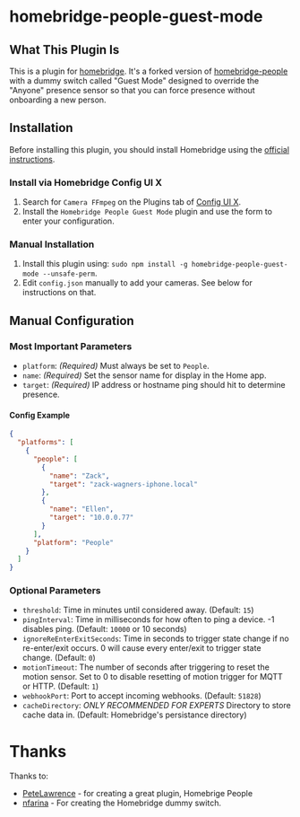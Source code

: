 # homebridge-people-guest-mode

## What This Plugin Is
This is a plugin for [homebridge](https://github.com/nfarina/homebridge). It's a forked version of [homebridge-people](https://github.com/PeteLawrence/homebridge-people) with a dummy switch called "Guest Mode" designed to override the "Anyone" presence sensor so that you can force presence without onboarding a new person.

## Installation

Before installing this plugin, you should install Homebridge using the [official instructions](https://github.com/homebridge/homebridge/wiki).

### Install via Homebridge Config UI X

1. Search for `Camera FFmpeg` on the Plugins tab of [Config UI X](https://www.npmjs.com/package/homebridge-config-ui-x).
2. Install the `Homebridge People Guest Mode` plugin and use the form to enter your configuration.

### Manual Installation

1. Install this plugin using: `sudo npm install -g homebridge-people-guest-mode --unsafe-perm`.
2. Edit `config.json` manually to add your cameras. See below for instructions on that.

## Manual Configuration

### Most Important Parameters

- `platform`: _(Required)_ Must always be set to `People`.
- `name`: _(Required)_ Set the sensor name for display in the Home app.
- `target`: _(Required)_ IP address or hostname ping should hit to determine presence.

#### Config Example

```json
{
  "platforms": [
    {
      "people": [
        {
          "name": "Zack",
          "target": "zack-wagners-iphone.local"
        },
        {
          "name": "Ellen",
          "target": "10.0.0.77"
        }
      ],
      "platform": "People"
    }
  ]
}
```

### Optional Parameters

- `threshold`: Time in minutes until considered away. (Default: `15`)
- `pingInterval`: Time in milliseconds for how often to ping a device. -1 disables ping. (Default: `10000` or 10 seconds)
- `ignoreReEnterExitSeconds`: Time in seconds to trigger state change if no re-enter/exit occurs. 0 will cause every enter/exit to trigger state change. (Default: `0`)
- `motionTimeout`: The number of seconds after triggering to reset the motion sensor. Set to 0 to disable resetting of motion trigger for MQTT or HTTP. (Default: `1`)
- `webhookPort`: Port to accept incoming webhooks. (Default: `51828`)
- `cacheDirectory`: *ONLY RECOMMENDED FOR EXPERTS* Directory to store cache data in. (Default: Homebridge's persistance directory)

# Thanks
Thanks to:
* [PeteLawrence](https://github.com/PeteLawrence) - for creating a great plugin, Homebrige People
* [nfarina](https://github.com/nfarina) - For creating the Homebridge dummy switch.
